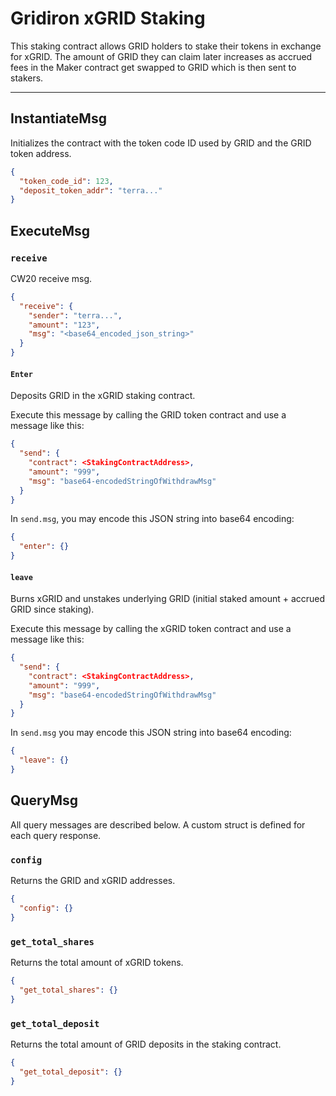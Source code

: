 # Gridiron xGRID Staking

This staking contract allows GRID holders to stake their tokens in exchange for xGRID. The amount of GRID they can claim later increases as accrued fees in the Maker contract get swapped to GRID which is then sent to stakers.

---

## InstantiateMsg

Initializes the contract with the token code ID used by GRID and the GRID token address.

```json
{
  "token_code_id": 123,
  "deposit_token_addr": "terra..."
}
```

## ExecuteMsg

### `receive`

CW20 receive msg.

```json
{
  "receive": {
    "sender": "terra...",
    "amount": "123",
    "msg": "<base64_encoded_json_string>"
  }
}
```

#### `Enter`

Deposits GRID in the xGRID staking contract.

Execute this message by calling the GRID token contract and use a message like this:
```json
{
  "send": {
    "contract": <StakingContractAddress>,
    "amount": "999",
    "msg": "base64-encodedStringOfWithdrawMsg"
  }
}
```

In `send.msg`, you may encode this JSON string into base64 encoding:
```json
{
  "enter": {}
}
```

#### `leave`

Burns xGRID and unstakes underlying GRID (initial staked amount + accrued GRID since staking).

Execute this message by calling the xGRID token contract and use a message like this:
```json
{
  "send": {
    "contract": <StakingContractAddress>,
    "amount": "999",
    "msg": "base64-encodedStringOfWithdrawMsg"
  }
}
```

In `send.msg` you may encode this JSON string into base64 encoding:
```json
{
  "leave": {}
}
```

## QueryMsg

All query messages are described below. A custom struct is defined for each query response.

### `config`

Returns the GRID and xGRID addresses.

```json
{
  "config": {}
}
```

### `get_total_shares`

Returns the total amount of xGRID tokens.

```json
{
  "get_total_shares": {}
}
```

### `get_total_deposit`

Returns the total amount of GRID deposits in the staking contract.

```json
{
  "get_total_deposit": {}
}
```
